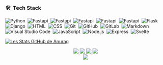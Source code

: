 ### 🛠 &nbsp;Tech Stack

![Python](https://img.shields.io/badge/-Python-05122A?style=flat&logo=python)&nbsp;
![Fastapi](https://img.shields.io/badge/-Fastapi-05122A?style=flat&logo=fastapi)&nbsp;
![Fastapi](https://img.shields.io/badge/-postgresql-05122A?style=flat&logo=postgresql)&nbsp;
![Fastapi](https://img.shields.io/badge/-redis-05122A?style=flat&logo=redis)&nbsp;
![Fastapi](https://img.shields.io/badge/-mongodb-05122A?style=flat&logo=mongodb)&nbsp;
![Fastapi](https://img.shields.io/badge/-aws-05122A?style=flat&logo=aws)&nbsp;
![Flask](https://img.shields.io/badge/-Flask-05122A?style=flat&logo=flask)&nbsp;
![Django](https://img.shields.io/badge/-Django-05122A?style=flat&logo=django)&nbsp;
![HTML](https://img.shields.io/badge/-HTML-05122A?style=flat&logo=HTML5)&nbsp;
![CSS](https://img.shields.io/badge/-CSS-05122A?style=flat&logo=CSS3&logoColor=1572B6)&nbsp;
![Git](https://img.shields.io/badge/-Git-05122A?style=flat&logo=git)&nbsp;
![GitHub](https://img.shields.io/badge/-GitHub-05122A?style=flat&logo=github)&nbsp;
![GitLab](https://img.shields.io/badge/-GitLab-05122A?style=flat&logo=gitlab)&nbsp;
![Markdown](https://img.shields.io/badge/-Markdown-05122A?style=flat&logo=markdown)\
![Visual Studio Code](https://img.shields.io/badge/-Visual%20Studio%20Code-05122A?style=flat&logo=visual-studio-code&logoColor=007ACC)&nbsp;
![JavaScript](https://img.shields.io/badge/-JavaScript-05122A?style=flat&logo=javascript)&nbsp;
![Node.js](https://img.shields.io/badge/-Node.js-05122A?style=flat&logo=node.js)&nbsp;
![Express](https://img.shields.io/badge/-Express-blue?style=flat&logo=javascript)&nbsp;
![Svelte](https://img.shields.io/badge/-Svelte-05122A?style=flat&logo=Svelte)&nbsp;

[![Les Stats GitHub de Anurag](https://github-readme-stats.vercel.app/api?username=korohub&show_icons=true&theme=merko&hide=contribs,prs)](https://github.com/anuraghazra/github-readme-stats)

<p align="center">
  <a href="https://github.com/korohub">
    <img src="http://github-profile-summary-cards.vercel.app/api/cards/profile-details?username=korohub&theme=transparent" />
  </a>
  <a href="https://github.com/korohub">
    <img src="https://github-readme-streak-stats.herokuapp.com/?user=korohub&hide_border=true&card_width=338&theme=transparent" />
  </a>
  <a href="https://github.com/korohub">
    <img src="http://github-profile-summary-cards.vercel.app/api/cards/stats?username=korohub&theme=transparent" />
  </a>
  <a href="https://github.com/korohub">
    <img src="https://github-readme-stats.vercel.app/api/top-langs/?username=korohub&langs_count=10&exclude_repo=&hide=c,makefile,html,css,sass,nix,nunjucks,tsql,dockerfile,shell&card_width=699&hide_border=true&theme=transparent" />
  </a>
  <br/>
  <a href="https://github.com/korohub">
    <img src="https://komarev.com/ghpvc/?username=korohub&color=blue&style=flat" />
  </a>
</p>

